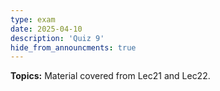 ```yaml
---
type: exam
date: 2025-04-10
description: 'Quiz 9'
hide_from_announcments: true
---
```

**Topics:**
Material covered from Lec21 and Lec22.

